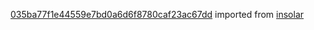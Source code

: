 [035ba77f1e44559e7bd0a6d6f8780caf23ac67dd](https://github.com/insolar/insolar/commit/035ba77f1e44559e7bd0a6d6f8780caf23ac67dd) imported from [insolar](https://github.com/insolar/insolar)
